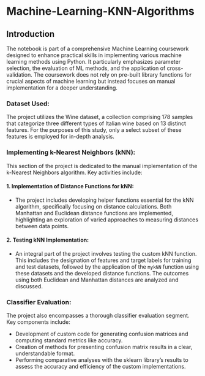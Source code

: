 # Machine-Learning-KNN-Algorithms

## Introduction
The notebook is part of a comprehensive Machine Learning coursework designed to enhance practical skills in implementing various machine learning methods using Python. It particularly emphasizes parameter selection, the evaluation of ML methods, and the application of cross-validation. The coursework does not rely on pre-built library functions for crucial aspects of machine learning but instead focuses on manual implementation for a deeper understanding.

### Dataset Used:
The project utilizes the Wine dataset, a collection comprising 178 samples that categorize three different types of Italian wine based on 13 distinct features. For the purposes of this study, only a select subset of these features is employed for in-depth analysis.

### Implementing k-Nearest Neighbors (kNN):
This section of the project is dedicated to the manual implementation of the k-Nearest Neighbors algorithm. Key activities include:

#### 1. Implementation of Distance Functions for kNN:
   - The project includes developing helper functions essential for the kNN algorithm, specifically focusing on distance calculations. Both Manhattan and Euclidean distance functions are implemented, highlighting an exploration of varied approaches to measuring distances between data points.

#### 2. Testing kNN Implementation:
   - An integral part of the project involves testing the custom kNN function. This includes the designation of features and target labels for training and test datasets, followed by the application of the `mykNN` function using these datasets and the developed distance functions. The outcomes using both Euclidean and Manhattan distances are analyzed and discussed.

### Classifier Evaluation:
The project also encompasses a thorough classifier evaluation segment. Key components include:

- Development of custom code for generating confusion matrices and computing standard metrics like accuracy.
- Creation of methods for presenting confusion matrix results in a clear, understandable format.
- Performing comparative analyses with the sklearn library’s results to assess the accuracy and efficiency of the custom implementations.
